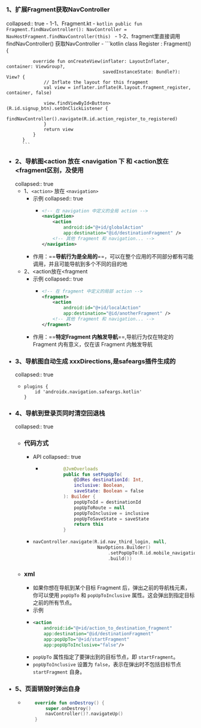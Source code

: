 ### 1、扩展Fragment获取NavController
collapsed:: true
	- 1-1、Fragment.kt
		- ```kotlin
		  public fun Fragment.findNavController(): NavController =
		      NavHostFragment.findNavController(this)
		  ```
	- 1-2、fragment里直接调用findNavController() 获取NavController
		- ```kotlin
		  class Register : Fragment() {
		  
		      override fun onCreateView(inflater: LayoutInflater, container: ViewGroup?,
		                                savedInstanceState: Bundle?): View? {
		          // Inflate the layout for this fragment
		          val view = inflater.inflate(R.layout.fragment_register, container, false)
		  
		          view.findViewById<Button>(R.id.signup_btn).setOnClickListener {
		              findNavController().navigate(R.id.action_register_to_registered)
		          }
		          return view
		      }
		  }
		  ```
- ### 2、导航图<action 放在 <navigation 下 和 <action放在<fragment区别，及使用
  collapsed:: true
	- 1、`<action>` 放在 `<navigation>`
		- 示例
		  collapsed:: true
			- ```xml
			  <!-- 在 navigation 中定义的全局 action -->
			  <navigation>
			      <action
			          android:id="@+id/globalAction"
			          app:destination="@id/destinationFragment" />
			      <!-- 其他 fragment 和 navigation... -->
			  </navigation>
			  
			  ```
		- 作用：==**导航行为是全局的**==，可以在整个应用的不同部分都有可能调用，并且可能导航到多个不同的目的地
	- 2、<action放在<fragment
		- 示例
		  collapsed:: true
			- ```xml
			  <!-- 在 fragment 中定义的局部 action -->
			  <fragment>
			      <action
			          android:id="@+id/localAction"
			          app:destination="@id/anotherFragment" />
			      <!-- 其他 fragment 和 navigation... -->
			  </fragment>
			  
			  ```
		- 作用：==**特定Fragment 内触发导航**==,导航行为仅在特定的 Fragment 内有意义，仅在该 Fragment 内触发导航
- ### 3、导航图自动生成 xxxDirections,是safeargs插件生成的
  collapsed:: true
	- ```
	  plugins {
	      id 'androidx.navigation.safeargs.kotlin'
	  }
	  ```
- ### 4、导航到登录页同时清空回退栈
  collapsed:: true
	- ### 代码方式
		- API
		  collapsed:: true
			- ```kotlin
			          @JvmOverloads
			          public fun setPopUpTo(
			              @IdRes destinationId: Int,
			              inclusive: Boolean,
			              saveState: Boolean = false
			          ): Builder {
			              popUpToId = destinationId
			              popUpToRoute = null
			              popUpToInclusive = inclusive
			              popUpToSaveState = saveState
			              return this
			          }
			  ```
		- ```kotlin
		  navController.navigate(R.id.nav_third_login, null,
		                          NavOptions.Builder()
		                              .setPopUpTo(R.id.mobile_navigation, false) // 弹出到目标 Fragment 并包括它
		                              .build())
		  ```
	- ### xml
		- 如果你想在导航到某个目标 Fragment 后，弹出之前的导航栈元素，你可以使用 `popUpTo` 和 `popUpToInclusive` 属性。这会弹出到指定目标之前的所有节点。
		- 示例
		- ```xml
		  <action
		      android:id="@+id/action_to_destination_fragment"
		      app:destination="@id/destinationFragment"
		      app:popUpTo="@+id/startFragment"
		      app:popUpToInclusive="false"/>
		  
		  ```
		- `popUpTo` 属性指定了要弹出到的目标节点，即 `startFragment`。
		- `popUpToInclusive` 设置为 `false`，表示在弹出时不包括目标节点 `startFragment` 自身。
- ### 5、页面销毁时弹出自身
	- ```kotlin
	      override fun onDestroy() {
	          super.onDestroy()
	          navController()?.navigateUp()
	      }
	  ```